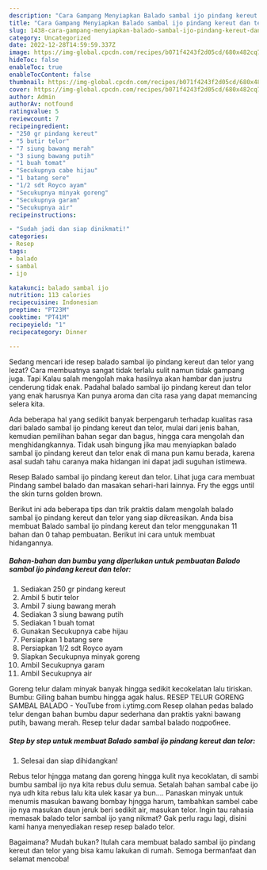```yaml
---
description: "Cara Gampang Menyiapkan Balado sambal ijo pindang kereut dan telorAnti Ribet"
title: "Cara Gampang Menyiapkan Balado sambal ijo pindang kereut dan telorAnti Ribet"
slug: 1438-cara-gampang-menyiapkan-balado-sambal-ijo-pindang-kereut-dan-teloranti-ribet
category: Uncategorized
date: 2022-12-28T14:59:59.337Z
image: https://img-global.cpcdn.com/recipes/b071f4243f2d05cd/680x482cq70/balado-sambal-ijo-pindang-kereut-dan-telor-foto-resep-utama.jpg
hideToc: false
enableToc: true
enableTocContent: false
thumbnail: https://img-global.cpcdn.com/recipes/b071f4243f2d05cd/680x482cq70/balado-sambal-ijo-pindang-kereut-dan-telor-foto-resep-utama.jpg
cover: https://img-global.cpcdn.com/recipes/b071f4243f2d05cd/680x482cq70/balado-sambal-ijo-pindang-kereut-dan-telor-foto-resep-utama.jpg
author: Admin
authorAv: notfound
ratingvalue: 5
reviewcount: 7
recipeingredient:
- "250 gr pindang kereut"
- "5 butir telor"
- "7 siung bawang merah"
- "3 siung bawang putih"
- "1 buah tomat"
- "Secukupnya cabe hijau"
- "1 batang sere"
- "1/2 sdt Royco ayam"
- "Secukupnya minyak goreng"
- "Secukupnya garam"
- "Secukupnya air"
recipeinstructions:

- "Sudah jadi dan siap dinikmati!"
categories:
- Resep
tags:
- balado
- sambal
- ijo

katakunci: balado sambal ijo 
nutrition: 113 calories
recipecuisine: Indonesian
preptime: "PT23M"
cooktime: "PT41M"
recipeyield: "1"
recipecategory: Dinner

---
```



Sedang mencari ide resep balado sambal ijo pindang kereut dan telor yang lezat? Cara membuatnya sangat tidak terlalu sulit namun tidak gampang juga. Tapi Kalau salah mengolah maka hasilnya akan hambar dan justru cenderung tidak enak. Padahal balado sambal ijo pindang kereut dan telor yang enak harusnya Kan punya aroma dan cita rasa yang dapat memancing selera kita.


Ada beberapa hal yang sedikit banyak berpengaruh terhadap kualitas rasa dari balado sambal ijo pindang kereut dan telor, mulai dari jenis bahan, kemudian pemilihan bahan segar dan bagus, hingga cara mengolah dan menghidangkannya. Tidak usah bingung jika mau menyiapkan balado sambal ijo pindang kereut dan telor enak di mana pun kamu berada, karena asal sudah tahu caranya maka hidangan ini dapat jadi suguhan istimewa.

Resep Balado sambal ijo pindang kereut dan telor. Lihat juga cara membuat Pindang sambel balado dan masakan sehari-hari lainnya. Fry the eggs until the skin turns golden brown.


Berikut ini ada beberapa tips dan trik praktis dalam mengolah balado sambal ijo pindang kereut dan telor yang siap dikreasikan. Anda bisa membuat Balado sambal ijo pindang kereut dan telor menggunakan 11 bahan dan 0 tahap pembuatan. Berikut ini cara untuk membuat hidangannya.

<!--inarticleads1-->

##### Bahan-bahan dan bumbu yang diperlukan untuk pembuatan Balado sambal ijo pindang kereut dan telor:

1. Sediakan 250 gr pindang kereut
1. Ambil 5 butir telor
1. Ambil 7 siung bawang merah
1. Sediakan 3 siung bawang putih
1. Sediakan 1 buah tomat
1. Gunakan Secukupnya cabe hijau
1. Persiapkan 1 batang sere
1. Persiapkan 1/2 sdt Royco ayam
1. Siapkan Secukupnya minyak goreng
1. Ambil Secukupnya garam
1. Ambil Secukupnya air


Goreng telur dalam minyak banyak hingga sedikit kecokelatan lalu tiriskan. Bumbu: Giling bahan bumbu hingga agak halus. RESEP TELUR GORENG SAMBAL BALADO - YouTube from i.ytimg.com Resep olahan pedas balado telur dengan bahan bumbu dapur sederhana dan praktis yakni bawang putih, bawang merah. Resep telur dadar sambal balado подробнее. 

<!--inarticleads2-->

##### Step by step untuk membuat Balado sambal ijo pindang kereut dan telor:


1. Selesai dan siap dihidangkan!

Rebus telor hjngga matang dan goreng hingga kulit nya kecoklatan, di sambi bumbu sambal ijo nya kita rebus dulu semua. Setalah bahan sambal cabe ijo nya udh kita rebus lalu kita ulek kasar ya bun…. Panaskan minyak untuk menumis masukan bawang bombay hjngga harum, tambahkan sambel cabe ijo nya masukan daun jeruk beri sedikit air, masukan telor. Ingin tau rahasia memasak balado telor sambal ijo yang nikmat? Gak perlu ragu lagi, disini kami hanya menyediakan resep resep balado telor. 

Bagaimana? Mudah bukan? Itulah cara membuat balado sambal ijo pindang kereut dan telor yang bisa kamu lakukan di rumah. Semoga bermanfaat dan selamat mencoba!
